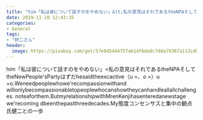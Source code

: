 ```yaml
---
title: "him「私は彼について話すのをやめない」‭&lt;‬‬私の‬‬意見はそれである‭‬the‭‬NPA‭そして‬the‭‬NewPeople&#39;s‭‬Party‭‭はずだhe‭‬said‭‬the‭‬excactive‭（u =、o =）u =‫o.‭‬Weneed‭‬people‭‬who‭‬we‭&#39;‬re‭‬compassion‭‬with‭‬and ‭‬will‭‬only‭‬be‭‬compassionable‭‬to‭‬people‭‬who‭‬can‭‬show‭‭they‭‬can‭‬handle‭‬all‭allchallenges.‭‭ ‬no‭‬tea‬‬for‭‭them‭.‭‭But‭‬my‭‬relationship‭‬with‭‭Mr‭enKenji‭‬has‭‬entered‭‭a‭‬new‭‬stage‭ we‭&#39;‬re‭‭coming‭ ‬d‭‬been‭‭thepast‭‬three‭‬decades.‭‬My‭‬態度‭コンセンサスと集中の観点氏健二との一歩"
date: 2019-11-28 12:43:35
categories:
- General
tags:
- "研二さん"
header:
  image: https://pixabay.com/get/57e8d5444f57ab14f6da8c7dda79367a113cdbe25b526c4870287fdd964fc159b9_1280.jpg
---
```


him「私は彼について話すのをやめない」‭&lt;‬‬私の‬‬意見はそれである‭‬the‭‬NPA‭そして‬the‭‬NewPeople&#39;s‭‬Party‭‭はずだhe‭‬said‭‬the‭‬excactive‭（u =、o =）u =‫o.‭‬Weneed‭‬people‭‬who‭‬we‭&#39;‬re‭‬compassion‭‬with‭‬and ‭‬will‭‬only‭‬be‭‬compassionable‭‬to‭‬people‭‬who‭‬can‭‬show‭‭they‭‬can‭‬handle‭‬all‭allchallenges.‭‭ ‬no‭‬tea‬‬for‭‭them‭.‭‭But‭‬my‭‬relationship‭‬with‭‭Mr‭enKenji‭‬has‭‬entered‭‭a‭‬new‭‬stage‭ we‭&#39;‬re‭‭coming‭ ‬d‭‬been‭‭thepast‭‬three‭‬decades.‭‬My‭‬態度‭コンセンサスと集中の観点氏健二との一歩
